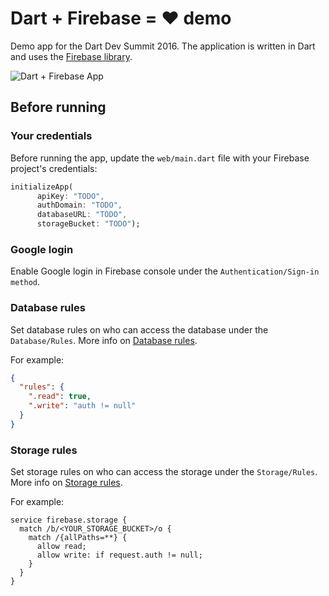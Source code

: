 # Dart + Firebase = ♥ demo

Demo app for the Dart Dev Summit 2016. The application is written in Dart and uses the [Firebase library](https://github.com/firebase/firebase-dart/).

![Dart + Firebase App](https://github.com/Janamou/firebase-demo/blob/master/dartsummit-demo.png)

## Before running

### Your credentials

Before running the app, update the `web/main.dart` file with your Firebase project's credentials:

```dart
initializeApp(
      apiKey: "TODO",
      authDomain: "TODO",
      databaseURL: "TODO",
      storageBucket: "TODO");
```

### Google login

Enable Google login in Firebase console under the `Authentication/Sign-in method`.

### Database rules

Set database rules on who can access the database under the `Database/Rules`. More info on [Database rules](https://firebase.google.com/docs/database/security/).

For example:

```json
{
  "rules": {
    ".read": true,
    ".write": "auth != null"
  }
}
```

### Storage rules

Set storage rules on who can access the storage under the `Storage/Rules`. More info on [Storage rules](https://firebase.google.com/docs/storage/security/).

For example:

```
service firebase.storage {
  match /b/<YOUR_STORAGE_BUCKET>/o {
    match /{allPaths=**} {
      allow read;
      allow write: if request.auth != null;
    }
  }
}
```
